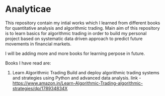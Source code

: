 # Analyticae

This repository contain my intial works which I learned from different books for quantitative analysis and algorithmic trading.
Main aim of this repository is to learn basics for algorithmic trading in order to build my personal project based on systematic data driven approach to 
predict future movements in financial markets.


I will be adding more and more books for learning perpose in future.

Books I have read are:
1. Learn Algorithmic Trading Build and deploy algorithmic trading systems and strategies using Python and advanced data analysis. 
    link - https://www.amazon.in/Learn-Algorithmic-Trading-algorithmic-strategies/dp/178934834X
